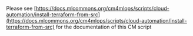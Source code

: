 Please see [https://docs.mlcommons.org/cm4mlops/scripts/cloud-automation/install-terraform-from-src](https://docs.mlcommons.org/cm4mlops/scripts/cloud-automation/install-terraform-from-src) for the documentation of this CM script
